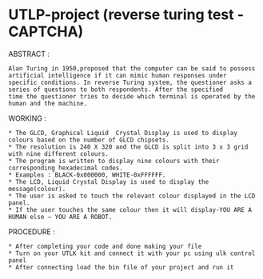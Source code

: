 # UTLP-project (reverse turing test - CAPTCHA)

ABSTRACT :

    Alan Turing in 1950,proposed that the computer can be said to possess artificial intelligence if it can mimic human responses under
    specific conditions. In reverse Turing system, the questioner asks a series of questions to both respondents. After the specified 
    time the questioner tries to decide which terminal is operated by the human and the machine. 
    
WORKING :

    * The GLCD, Graphical Liquid  Crystal Display is used to display colours based on the number of GLCD chipsets.
    * The resolution is 240 X 320 and the GLCD is split into 3 x 3 grid with nine different colours.
    * The program is written to display nine colours with their corresponding hexadecimal codes.
    * Examples : BLACK-0x000000, WHITE-0xFFFFFF.
    * The LCD, Liquid Crystal Display is used to display the message(colour).
    * The user is asked to touch the relevant colour displayed in the LCD panel.
    * If the user touches the same colour then it will display-YOU ARE A HUMAN else – YOU ARE A ROBOT.
    
PROCEDURE :
    
    * After completing your code and done making your file
    * Turn on your UTLK kit and connect it with your pc using ulk control panel
    * After connecting load the bin file of your project and run it
    
    

